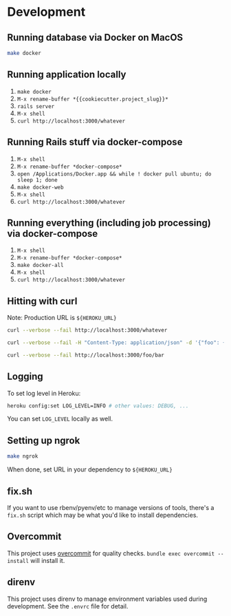 # Development

## Running database via Docker on MacOS

```sh
make docker
```

## Running application locally

1. `make docker`
2. `M-x rename-buffer *{{cookiecutter.project_slug}}*`
3. `rails server`
4. `M-x shell`
5. `curl http://localhost:3000/whatever`

## Running Rails stuff via docker-compose

1. `M-x shell`
2. `M-x rename-buffer *docker-compose*`
3. `open /Applications/Docker.app && while ! docker pull ubuntu; do sleep 1; done`
4. `make docker-web`
5. `M-x shell`
6. `curl http://localhost:3000/whatever`

## Running everything (including job processing) via docker-compose

1. `M-x shell`
2. `M-x rename-buffer *docker-compose*`
3. `make docker-all`
4. `M-x shell`
5. `curl http://localhost:3000/whatever`

## Hitting with curl

Note: Production URL is `${HEROKU_URL}`

```sh
curl --verbose --fail http://localhost:3000/whatever
```

```sh
curl --verbose --fail -H "Content-Type: application/json" -d '{"foo": {"bar": 123}}' -X POST http://localhost:3000/whatever
```

```sh
curl --verbose --fail http://localhost:3000/foo/bar
```

## Logging

To set log level in Heroku:

```sh
heroku config:set LOG_LEVEL=INFO # other values: DEBUG, ...
```

You can set `LOG_LEVEL` locally as well.

## Setting up ngrok

```sh
make ngrok
```

When done, set URL in your dependency to `${HEROKU_URL}`

## fix.sh

If you want to use rbenv/pyenv/etc to manage versions of tools,
there's a `fix.sh` script which may be what you'd like to install
dependencies.

## Overcommit

This project uses [overcommit](https://github.com/sds/overcommit) for
quality checks.  `bundle exec overcommit --install` will install it.

## direnv

This project uses direnv to manage environment variables used during
development.  See the `.envrc` file for detail.
